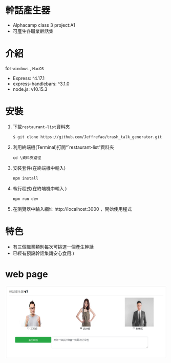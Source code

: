 # 幹話產生器
- Alphacamp class 3 project:A1
- 可產生各職業幹話集

# 介紹
for `windows` , `MacOS`
- Express: ^4.17.1
- express-handlebars: ^3.1.0
- node.js: v10.15.3


# 安裝
1.	下載`restaurant-list`資料夾
    ```
    $ git clone https://github.com/JeffreYao/trash_talk_generator.git
    ```
2.	利用終端機(Terminal)打開“`restaurant-list“資料夾
    ```
    cd \資料夾路徑
    ```
3.	安裝套件(在終端機中輸入)
    ```
    npm install 
    ```

4.	執行程式(在終端機中輸入 )
    ```    
    npm run dev
    ```
5.	在瀏覽器中輸入網址 http://localhost:3000 ，開始使用程式

# 特色
- 有三個職業類別每次可挑選一個產生幹話
- 已經有預設幹話集請安心食用:)

# web page
![webpage](https://github.com/JeffreYao/trash_talk_generator/blob/master/trash_talk.jpg?raw=true)

